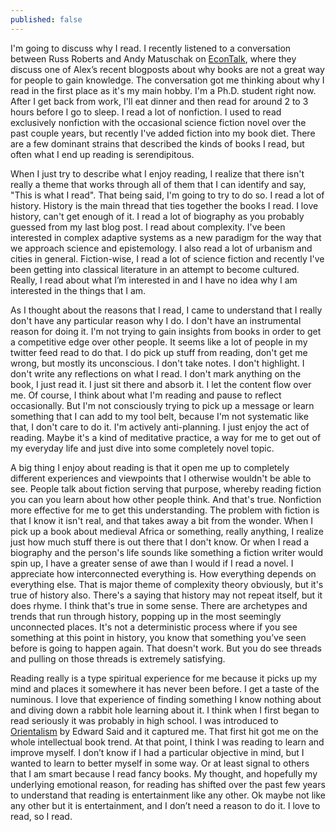 ```yaml
---
published: false
---
```

I'm going to discuss why I read. I recently listened to a conversation between Russ Roberts and Andy Matuschak on [EconTalk](http://www.econtalk.org/andy-matuschak-on-books-and-learning/), where they discuss one of Alex’s recent blogposts about why books are not a great way for people to gain knowledge. The conversation got me thinking about why I read in the first place as it's my main hobby. I'm a Ph.D. student right now. After I get back from work, I'll eat dinner and then read for around 2 to 3 hours before I go to sleep. I read a lot of nonfiction. I used to read exclusively nonfiction with the occasional science fiction novel over the past couple years, but recently I've added fiction into my book diet. There are a few dominant strains that described the kinds of books I read, but often what I end up reading is serendipitous. 

When I just try to describe what I enjoy reading, I realize that there isn't really a theme that works through all of them that I can identify and say, "This is what I read". That being said, I'm going to try to do so. I read a lot of history. History is the main thread that ties together the books I read. I love history, can't get enough of it. I read a lot of biography as you probably guessed from my last blog post. I read about complexity. I've been interested in complex adaptive systems as a new paradigm for the way that we approach science and epistemology. I also read a lot of urbanism and cities in general. Fiction-wise, I read a lot of science fiction and recently I've been getting into classical literature in an attempt to become cultured. Really, I read about what I’m interested in and I have no idea why I am interested in the things that I am. 

As I thought about the reasons that I read, I came to understand that I really don't have any particular reason why I do. I don't have an instrumental reason for doing it. I'm not trying to gain insights from books in order to get a competitive edge over other people. It seems like a lot of people in my twitter feed read to do that. I do pick up stuff from reading, don't get me wrong, but mostly its unconscious. I don't take notes. I don't highlight. I don't write any reflections on what I read. I don't mark anything on the book, I just read it. I just sit there and absorb it. I let the content flow over me. Of course, I think about what I'm reading and pause to reflect occasionally. But I'm not consciously trying to pick up a message or learn something that I can add to my tool belt, because I'm not systematic like that, I don't care to do it. I'm actively anti-planning. I just enjoy the act of reading. Maybe it's a kind of meditative practice, a way for me to get out of my everyday life and just dive into some completely novel topic.

A big thing I enjoy about reading is that it open me up to completely different experiences and viewpoints that I otherwise wouldn't be able to see. People talk about fiction serving that purpose, whereby reading fiction you can you learn about how other people think. And that's true. Nonfiction more effective for me to get this understanding. The problem with fiction is that I know it isn't real, and that takes away a bit from the wonder. When I pick up a book about medieval Africa or something, really anything, I realize just how much stuff there is out there that I don't know. Or when I read a biography and the person's life sounds like something a fiction writer would spin up, I have a greater sense of awe than I would if I read a novel. I appreciate how interconnected everything is. How everything depends on everything else. That is major theme of complexity theory obviously, but it's true of history also. There's a saying that history may not repeat itself, but it does rhyme. I think that's true in some sense. There are archetypes and trends that run through history, popping up in the most seemingly unconnected places. It's not a deterministic process where if you see something at this point in history, you know that something you’ve seen before is going to happen again. That doesn't work. But you do see threads and pulling on those threads is extremely satisfying.

Reading really is a type spiritual experience for me because it picks up my mind and places it somewhere it has never been before. I get a taste of the numinous. I love that experience of finding something I know nothing about and diving down a rabbit hole learning about it. I think when I first began to read seriously it was probably in high school. I was introduced to [Orientalism](https://www.amazon.com/Orientalism-Edward-W-Said/dp/039474067X) by Edward Said and it captured me. That first hit got me on the whole intellectual book trend. At that point, I think I was reading to learn and improve myself. I don’t know if I had a particular objective in mind, but I wanted to learn to better myself in some way. Or at least signal to others that I am smart because I read fancy books. My thought, and hopefully my underlying emotional reason, for reading has shifted over the past few years to understand that reading is entertainment like any other. Ok maybe not like any other but it is entertainment, and I don’t need a reason to do it. I love to read, so I read.
